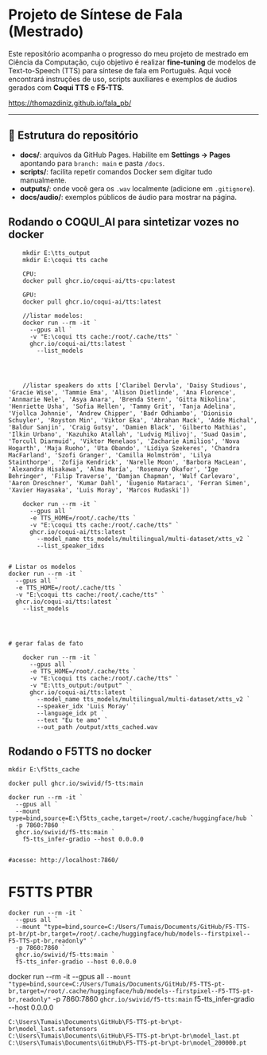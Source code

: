 # Projeto de Síntese de Fala (Mestrado)

Este repositório acompanha o progresso do meu projeto de mestrado em Ciência da Computação, cujo objetivo é realizar **fine-tuning** de modelos de Text-to-Speech (TTS) para síntese de fala em Português. Aqui você encontrará instruções de uso, scripts auxiliares e exemplos de áudios gerados com **Coqui TTS** e **F5-TTS**.

https://thomazdiniz.github.io/fala_pb/

---

## 📁 Estrutura do repositório

- **docs/**: arquivos da GitHub Pages. Habilite em **Settings → Pages** apontando para `branch: main` e pasta `/docs`.  
- **scripts/**: facilita repetir comandos Docker sem digitar tudo manualmente.  
- **outputs/**: onde você gera os `.wav` localmente (adicione em `.gitignore`).  
- **docs/audio/**: exemplos públicos de áudio para mostrar na página.


## Rodando o COQUI_AI para sintetizar vozes no docker

``` 
	mkdir E:\tts_output
	mkdir E:\coqui tts cache

	CPU:
	docker pull ghcr.io/coqui-ai/tts-cpu:latest

	GPU:
	docker pull ghcr.io/coqui-ai/tts:latest

	//listar modelos:
	docker run --rm -it `
	  --gpus all `
	  -v "E:\coqui tts cache:/root/.cache/tts" `
	  ghcr.io/coqui-ai/tts:latest `
	    --list_models




	//listar speakers do xtts ['Claribel Dervla', 'Daisy Studious', 'Gracie Wise', 'Tammie Ema', 'Alison Dietlinde', 'Ana Florence', 'Annmarie Nele', 'Asya Anara', 'Brenda Stern', 'Gitta Nikolina', 'Henriette Usha', 'Sofia Hellen', 'Tammy Grit', 'Tanja Adelina', 'Vjollca Johnnie', 'Andrew Chipper', 'Badr Odhiambo', 'Dionisio Schuyler', 'Royston Min', 'Viktor Eka', 'Abrahan Mack', 'Adde Michal', 'Baldur Sanjin', 'Craig Gutsy', 'Damien Black', 'Gilberto Mathias', 'Ilkin Urbano', 'Kazuhiko Atallah', 'Ludvig Milivoj', 'Suad Qasim', 'Torcull Diarmuid', 'Viktor Menelaos', 'Zacharie Aimilios', 'Nova Hogarth', 'Maja Ruoho', 'Uta Obando', 'Lidiya Szekeres', 'Chandra MacFarland', 'Szofi Granger', 'Camilla Holmström', 'Lilya Stainthorpe', 'Zofija Kendrick', 'Narelle Moon', 'Barbora MacLean', 'Alexandra Hisakawa', 'Alma María', 'Rosemary Okafor', 'Ige Behringer', 'Filip Traverse', 'Damjan Chapman', 'Wulf Carlevaro', 'Aaron Dreschner', 'Kumar Dahl', 'Eugenio Mataracı', 'Ferran Simen', 'Xavier Hayasaka', 'Luis Moray', 'Marcos Rudaski'])

	docker run --rm -it `
	  --gpus all `
	  -e TTS_HOME=/root/.cache/tts `
	  -v "E:\coqui tts cache:/root/.cache/tts" `
	  ghcr.io/coqui-ai/tts:latest `
	    --model_name tts_models/multilingual/multi-dataset/xtts_v2 `
	    --list_speaker_idxs


# Listar os modelos
docker run --rm -it `
  --gpus all `
  -e TTS_HOME=/root/.cache/tts `
  -v "E:\coqui tts cache:/root/.cache/tts" `
  ghcr.io/coqui-ai/tts:latest `
    --list_models




# gerar falas de fato

	docker run --rm -it `
	  --gpus all `
	  -e TTS_HOME=/root/.cache/tts `
	  -v "E:\coqui tts cache:/root/.cache/tts" `
	  -v "E:\tts_output:/output" `
	  ghcr.io/coqui-ai/tts:latest `
	    --model_name tts_models/multilingual/multi-dataset/xtts_v2 `
	    --speaker_idx 'Luis Moray' `
	    --language_idx pt `
	    --text "Eu te amo" `
	    --out_path /output/xtts_cached.wav

```



## Rodando o F5TTS no docker
```
mkdir E:\f5tts_cache

docker pull ghcr.io/swivid/f5-tts:main

docker run --rm -it `
  --gpus all `
  --mount type=bind,source=E:\f5tts_cache,target=/root/.cache/huggingface/hub `
  -p 7860:7860 `
  ghcr.io/swivid/f5-tts:main `
    f5-tts_infer-gradio --host 0.0.0.0


#acesse: http://localhost:7860/
```


# F5TTS PTBR

```
docker run --rm -it `
  --gpus all `
  --mount "type=bind,source=C:/Users/Tumais/Documents/GitHub/F5-TTS-pt-br/pt-br,target=/root/.cache/huggingface/hub/models--firstpixel--F5-TTS-pt-br,readonly" `
  -p 7860:7860 `
  ghcr.io/swivid/f5-tts:main `
  f5-tts_infer-gradio --host 0.0.0.0
```
docker run --rm -it --gpus all `
  --mount "type=bind,source=C:/Users/Tumais/Documents/GitHub/F5-TTS-pt-br,target=/root/.cache/huggingface/hub/models--firstpixel--F5-TTS-pt-br,readonly" `
  -p 7860:7860 `
  ghcr.io/swivid/f5-tts:main `
  f5-tts_infer-gradio --host 0.0.0.0


```
C:\Users\Tumais\Documents\GitHub\F5-TTS-pt-br\pt-br\model_last.safetensors
C:\Users\Tumais\Documents\GitHub\F5-TTS-pt-br\pt-br\model_last.pt
C:\Users\Tumais\Documents\GitHub\F5-TTS-pt-br\pt-br\model_200000.pt
```
